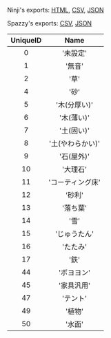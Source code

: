 Ninji's exports: [HTML](https://wuffs.org/acnh/bcsv_150/html/ColSoundAttributeParam.html), [CSV](https://wuffs.org/acnh/bcsv_150/csv/ColSoundAttributeParam.csv), [JSON](https://wuffs.org/acnh/bcsv_150/json/ColSoundAttributeParam.json)

Spazzy's exports: [CSV](https://github.com/McSpazzy/acnh-csv/blob/master/ColSoundAttributeParam.csv), [JSON](https://github.com/McSpazzy/acnh-json/blob/master/ColSoundAttributeParam.json)

| UniqueID | Name |
|:--:|:--:|
| 0 | '未設定' | 
| 1 | '無音' | 
| 2 | '草' | 
| 4 | '砂' | 
| 5 | '木(分厚い)' | 
| 6 | '木(薄い)' | 
| 7 | '土(固い)' | 
| 8 | '土(やわらかい)' | 
| 9 | '石(屋外)' | 
| 10 | '大理石' | 
| 11 | 'コーティング床' | 
| 12 | '砂利' | 
| 13 | '落ち葉' | 
| 14 | '雪' | 
| 15 | 'じゅうたん' | 
| 16 | 'たたみ' | 
| 17 | '鉄' | 
| 44 | 'ボヨヨン' | 
| 45 | '家具汎用' | 
| 47 | 'テント' | 
| 49 | '植物' | 
| 50 | '水面' | 
